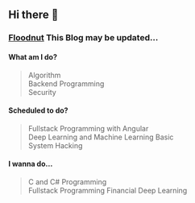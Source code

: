 ## Hi there 👋
### [Floodnut](https://floodnut.tistory.com/) This Blog may be updated...

#### What am I do?   
> Algorithm  
> Backend Programming  
> Security  

#### Scheduled to do?
> Fullstack Programming with Angular  
> Deep Learning and Machine Learning Basic  
> System Hacking     

#### I wanna do...
> C and C# Programming  
> Fullstack Programming
> Financial Deep Learning  

<!--
**gsniper777/gsniper777** is a ✨ _special_ ✨ repository because its `README.md` (this file) appears on your GitHub profile.

Here are some ideas to get you started:

- 🔭 I’m currently working on ...
- 🌱 I’m currently learning ...
- 👯 I’m looking to collaborate on ...
- 🤔 I’m looking for help with ...
- 💬 Ask me about ...
- 📫 How to reach me: ...
- 😄 Pronouns: ...
- ⚡ Fun fact: ...
-->
